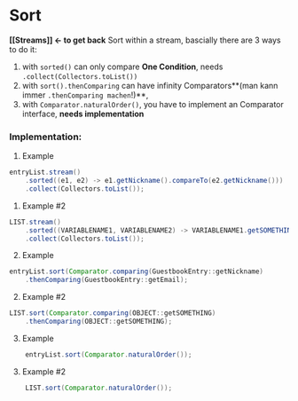 # Sort
**[[Streams]] <- to get back**
Sort within a stream, bascially there are 3 ways to do it:
1. with `sorted()` can only compare **One Condition**, needs `.collect(Collectors.toList())`
2. with `sort().thenComparing` can have infinity Comparators**(man kann immer `.thenComparing machen`!)**, 
3. with `Comparator.naturalOrder()`, you have to implement an Comparator interface, **needs implementation**


### Implementation:
1. Example
```java
entryList.stream()
	.sorted((e1, e2) -> e1.getNickname().compareTo(e2.getNickname()))
	.collect(Collectors.toList());

```
1. Example #2
```java
LIST.stream()
	.sorted((VARIABLENAME1, VARIABLENAME2) -> VARIABLENAME1.getSOMETHING().compareTo(VARIABLENAME2.getSOMETHING()))
	.collect(Collectors.toList());


```

2. Example
```java
entryList.sort(Comparator.comparing(GuestbookEntry::getNickname)
	.thenComparing(GuestbookEntry::getEmail);
 ```
 2. Example #2
```java
LIST.sort(Comparator.comparing(OBJECT::getSOMETHING)
	.thenComparing(OBJECT::getSOMETHING);

```

3. Example
```java
	entryList.sort(Comparator.naturalOrder());
```
3. Example #2
```java
	LIST.sort(Comparator.naturalOrder());
```